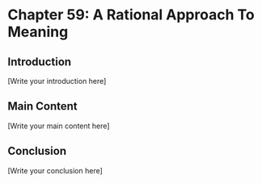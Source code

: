 # Chapter 59: A Rational Approach To Meaning

## Introduction

[Write your introduction here]

## Main Content

[Write your main content here]

## Conclusion

[Write your conclusion here]